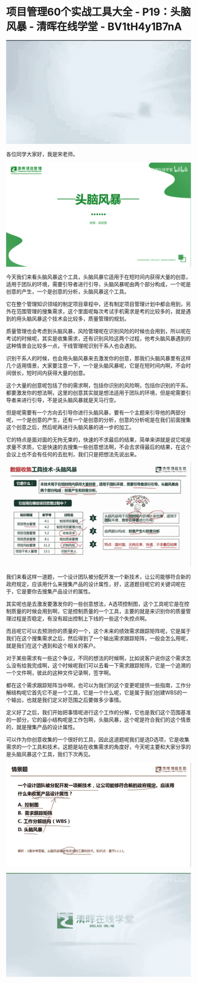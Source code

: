 # 项目管理60个实战工具大全 - P19：头脑风暴 - 清晖在线学堂 - BV1tH4y1B7nA

![](img/e16b4fbcddb14ca865e73098396f6c0f_0.png)

各位同学大家好，我是宋老师。

![](img/e16b4fbcddb14ca865e73098396f6c0f_2.png)

今天我们来看头脑风暴这个工具，头脑风暴它适用于在短时间内获得大量的创意，适用于团队的环境，需要引导者进行引导，头脑风暴呢由两个部分构成，一个呢是创意的产生，一个是创意的分析，头脑风暴这个工具。

它在整个管理知识领域的制定项目章程中，还有制定项目管理计划中都会用到，另外在范围管理的搜集需求，这个里面呢每次考试手机需求是考的比较多的，就是遇到的用头脑风暴这个技术会比较多，质量管理的规划。

质量管理也会考虑到头脑风暴，风险管理呢在识别风险的时候也会用到，所以呢在考试的时候呢，其实是收集需求，还有识别风险这两个过程，他考头脑风暴遇到的这种情景会比较多一点，干线管理呢识别干系人也会遇到。

识别干系人的时候，也会用头脑风暴来去激发你的创意，那我们头脑风暴里有这样几个适用情景，大家要注意一下，一个是头脑风暴呢，它是在短时间内啊，不会时间很长，短时间内获得大量的创意。

这个大量的创意呢包括了你的需求啊，包括你识别的风险啊，包括你识别的干系，都要激发你的想法啊，这里的创意其实就是想法适用于团队的环境，但是呢需要引导者来进行引导，不是说头脑风暴就是天马行空。

但是呢需要有一个方向去引导你进行头脑风暴，要有一个主题来引导他的两部分呢，一个是创意的产生，还有一个是创意的分析，创意的分析呢是在我们前面搜集这个创意之后，然后呢再进行头脑风暴的进一步的加工。

它的特点是面对面的无拘无束的，快速的不求最后的结果，简单来讲就是说它呢是求量不求质，它是快速的去搜集一些创意想法啊，不会去求得最后的结果，在这个会议上也不会有任何的去批判，我们只是把想法先说出来。



![](img/e16b4fbcddb14ca865e73098396f6c0f_4.png)

我们来看这样一道题，一个设计团队被分配开发一个新技术，让公司能够符合新的政府规定，应该用什么来搜集产品的设计属性，好，这道题目呢它的关键词呢在于，它是要你去搜集产品设计的属性。

其实呢也是去激发要激发你的一些创意想法，A选项控制图，这个工具呢它是在控制质量的时候会用到啊，它是控制质量的一个工具，主要的就是来识别你的质量管理过程是否稳定，有没有超出控制上下线的一些这个失控点啊。

而且呢它可以去预测你的质量的一个，这个未来的绩效需求跟踪矩阵呢，它是属于我们在这个搜集需求之后，然后得到了一个输出需求跟踪矩阵，一般会怎么用呢，就是我们在这个遇到和这个相关的客户。

对于某些需求有一些这个争议，不同的想法的时候啊，比如说客户说你这个需求怎么没有给我完成啊，这个时候呢我们可以去看一下需求跟踪矩阵，它是一个追溯的一个文件啊，彼此的这种文件记录啊，签字啊。

都在这个需求跟踪矩阵当中啊，也可以为我们的这个变更呢提供一些指南，工作分解结构呢它首先它不是一个工具，它是一个什么呢，它是属于我们创建WBS的一个输出，也就是我们定义好范围之后要做多少事情。

定义好了之后，我们开始把事情呢进行这个工作的分解，它也是我们这个范围基准的一部分，它的最小结构呢是工作包啊，头脑风暴，这个呢是符合我们的这个情景的，就是搜集产品的设计属性。

可以作为你创意收集的一个很好的工具，因此这道题呢我们是选D选项，它是收集需求的一个工具和技术，这题是站在收集需求的角度好，今天呢主要和大家分享的是头脑风暴这个工具，我们下次再见。



![](img/e16b4fbcddb14ca865e73098396f6c0f_6.png)

![](img/e16b4fbcddb14ca865e73098396f6c0f_7.png)